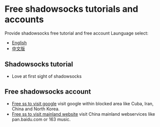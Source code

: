 # Free shadowsocks tutorials and accounts
Provide shadowsocks free tutorial and free account
Launguage select: 
- [English](https://github.com/itrump/ssfree "English version")
- [中文版](https://github.com/itrump/ssfree "中文版")

## Shadowsocks tutorial
- Love at first sight of shadowsocks

## Free shadowsocks account
- [Free ss to visit google](https://github.com/itrump/ssfree "free ss server account to visit google") visit google within blocked area like Cuba, Iran, China and North Korea.
- [Free ss to visit mainland website](./en/ss_to_visit_mainland_website.md "free ss server account to visit 163 music") visit China mainland webservices like pan.baidu.com or 163 music.
